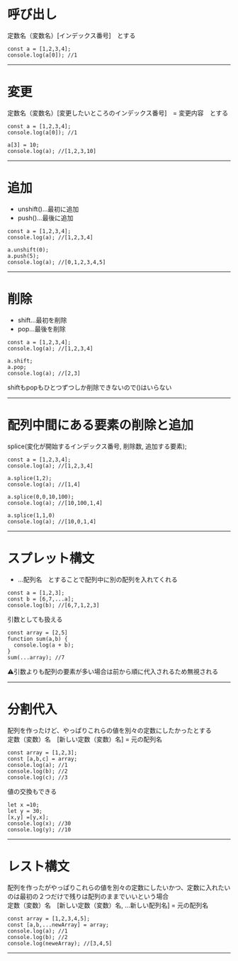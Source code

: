 # 呼び出し
定数名（変数名）[インデックス番号]　とする
~~~
const a = [1,2,3,4];
console.log(a[0]); //1
~~~
***

# 変更
定数名（変数名）[変更したいところのインデックス番号]　= 変更内容　とする
~~~
const a = [1,2,3,4];
console.log(a[0]); //1

a[3] = 10;
console.log(a); //[1,2,3,10]
~~~
***

# 追加
- unshift()...最初に追加
- push()...最後に追加
~~~
const a = [1,2,3,4];
console.log(a); //[1,2,3,4]

a.unshift(0);
a.push(5);
console.log(a); //[0,1,2,3,4,5]
~~~
***

# 削除
- shift...最初を削除
- pop...最後を削除
~~~
const a = [1,2,3,4];
console.log(a); //[1,2,3,4]

a.shift;
a.pop;
console.log(a); //[2,3]
~~~
shiftもpopもひとつずつしか削除できないので()はいらない
***

# 配列中間にある要素の削除と追加
splice(変化が開始するインデックス番号, 削除数, 追加する要素);
~~~
const a = [1,2,3,4];
console.log(a); //[1,2,3,4]

a.splice(1,2);
console.log(a); //[1,4]

a.splice(0,0,10,100);
console.log(a); //[10,100,1,4]

a.splice(1,1,0)
console.log(a); //[10,0,1,4]
~~~
***

# スプレット構文
- ...配列名　とすることで配列中に別の配列を入れてくれる
~~~
const a = [1,2,3];
const b = [6,7,...a];
console.log(b); //[6,7,1,2,3]
~~~
引数としても扱える
~~~
const array = [2,5]
function sum(a,b) {
  console.log(a + b);
}
sum(...array); //7
~~~
⚠️引数よりも配列の要素が多い場合は前から順に代入されるため無視される
***

# 分割代入
配列を作ったけど、やっぱりこれらの値を別々の定数にしたかったとする   
定数（変数）名　[新しい定数（変数）名] = 元の配列名
~~~
const array = [1,2,3];
const [a,b,c] = array;
console.log(a); //1
console.log(b); //2
console.log(c); //3
~~~
値の交換もできる
~~~
let x =10;
let y = 30;
[x,y] =[y,x];
console.log(x); //30
console.log(y); //10
~~~
***

# レスト構文
配列を作ったがやっぱりこれらの値を別々の定数にしたいかつ、定数に入れたいのは最初の２つだけで残りは配列のままでいいという場合    
定数（変数）名　[新しい定数（変数）名, ...新しい配列名] = 元の配列名
~~~
const array = [1,2,3,4,5];
const [a,b,...newArray] = array;
console.log(a); //1
console.log(b); //2
console.log(neweArray); //[3,4,5]
~~~
***


